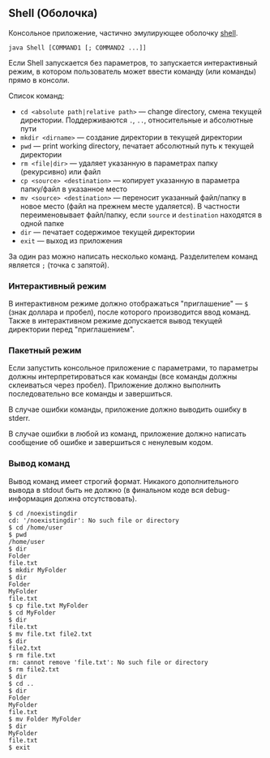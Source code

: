 ## Shell (Оболочка)
Консольное приложение, частично эмулирующее оболочку
[shell](http://en.wikipedia.org/wiki/Unix_shell).

```
java Shell [COMMAND1 [; COMMAND2 ...]]
```

Если Shell запускается без параметров, то запускается интерактивный режим,
в котором пользователь может ввести команду (или команды) прямо в консоли.

Список команд:
* ```cd <absolute path|relative path>``` &mdash; change directory, смена
текущей директории. Поддерживаются ```.```, ```..```, относительные и абсолютные
пути
* ```mkdir <dirname>``` &mdash; создание директории в текущей директории
* ```pwd``` &mdash; print working directory, печатает абсолютный путь к текущей
директории
* ```rm <file|dir>``` &mdash; удаляет указанную в параметрах папку (рекурсивно)
или файл
* ```cp <source> <destination>``` &mdash; копирует указанную в параметра
папку/файл в указанное место
* ```mv <source> <destination>``` &mdash; переносит указанный файл/папку в
новое место (файл на прежнем месте удаляется). В частности переименовывает
файл/папку, если ```source``` и ```destination``` находятся в одной папке
* ```dir``` &mdash; печатает содержимое текущей директории
* ```exit``` &mdash; выход из приложения

За один раз можно написать несколько команд. Разделителем команд является
```;``` (точка с запятой).

### Интерактивный режим
В интерактивном режиме должно отображаться "приглашение" &mdash; ```$ ``` (знак
доллара и пробел), после которого производится ввод команд. Также в интерактивном
режиме допускается вывод текущей директории перед "приглашением".

### Пакетный режим
Если запустить консольное приложение с параметрами, то параметры должны
интерпретироваться как команды (все команды должны склеиваться через пробел).
Приложение должно выполнить последовательно все команды и завершиться.

В случае ошибки команды, приложение должно выводить ошибку в stderr.

В случае ошибки в любой из команд, приложение должно написать сообщение об
ошибке и завершиться с ненулевым кодом.

### Вывод команд
Вывод команд имеет строгий формат. Никакого дополнительного вывода в stdout быть
не должно (в финальном коде вся debug-информация должна отсутствовать).

```(bash)
$ cd /noexistingdir
cd: '/noexistingdir': No such file or directory
$ cd /home/user
$ pwd
/home/user
$ dir
Folder
file.txt
$ mkdir MyFolder
$ dir
Folder
MyFolder
file.txt
$ cp file.txt MyFolder
$ cd MyFolder
$ dir
file.txt
$ mv file.txt file2.txt
$ dir
file2.txt
$ rm file.txt
rm: cannot remove 'file.txt': No such file or directory
$ rm file2.txt
$ dir
$ cd ..
$ dir
Folder
MyFolder
file.txt
$ mv Folder MyFolder
$ dir
MyFolder
file.txt
$ exit
```
